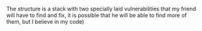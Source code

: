 The structure is a stack with two specially laid vulnerabilities that my friend will have to find and fix, it is possible that he will be able to find more of them, but I believe in my code)